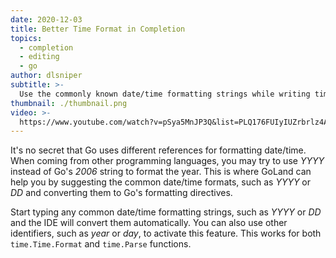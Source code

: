 ```yaml
---
date: 2020-12-03
title: Better Time Format in Completion
topics:
  - completion
  - editing
  - go
author: dlsniper
subtitle: >-
  Use the commonly known date/time formatting strings while writing time formatting in Go.
thumbnail: ./thumbnail.png
video: >-
  https://www.youtube.com/watch?v=pSya5MnJP3Q&list=PLQ176FUIyIUZrbrlz4AY1V8VzBJKZyVlW&index=1
---
```


It's no secret that Go uses different references for formatting date/time. When coming from other programming languages, you may try to use _YYYY_ instead of Go's _2006_ string to format the year. This is where GoLand can help you by suggesting the common date/time formats, such as _YYYY_ or _DD_ and converting them to Go's formatting directives.

Start typing any common date/time formatting strings, such as _YYYY_ or _DD_ and the IDE will convert them automatically. You can also use other identifiers, such as _year_ or _day_, to activate this feature. This works for both `time.Time.Format` and `time.Parse` functions.

